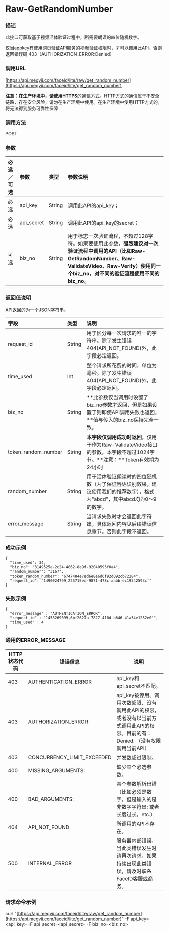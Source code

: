 # Raw-GetRandomNumber

### 描述

此接口可获取基于视频活体验证过程中，所需要朗读的四位随机数字。

仅当appkey有使用网页验证API服务的视频验证权限时，才可以调用此API，否则返回错误码 403（AUTHORIZATION_ERROR:Denied）

### 调用URL

[https://api.megvii.com/faceid/lite/raw/get_random_number](https://api.megvii.com/faceid/lite/get_random_number)

**注意：**在生产环境中，请使用**HTTPS**的通信方式。HTTP方式的通信属于不安全链路，存在安全风险，请勿在生产环境中使用。在生产环境中使用HTTP方式的，将无法得到服务可靠性保障

### 调用方法

POST

### 参数

| 必选／可选 | 参数       | 类型   | 参数说明                                                     |
| :--------- | :--------- | :----- | :----------------------------------------------------------- |
| 必选       | api_key    | String | 调用此API的api_key；                                         |
| 必选       | api_secret | String | 调用此API的api_key的secret；                                 |
| 可选       | biz_no     | String | 用于标志一次验证流程，不超过128字符。如果要使用此参数，**强烈建议对一次验证流程中调用的API（比如Raw-GetRandomNumber、Raw-ValidateVideo、Raw-Verify）使用同一个biz_no，对不同的验证流程使用不同的biz_no**。 |

### 返回值说明

API返回的为一个JSON字符串。

| 字段                | 类型   | 说明                                                         |
| :------------------ | :----- | :----------------------------------------------------------- |
| request_id          | String | 用于区分每一次请求的唯一的字符串。除了发生错误404(API_NOT_FOUND)外，此字段必定返回。 |
| time_used           | Int    | 整个请求所花费的时间，单位为毫秒。除了发生错误404(API_NOT_FOUND)外，此字段必定返回。 |
| biz_no              | String | **此参数仅当调用时设置了biz_no参数才返回，但是如果设置了则即使API调用失败也返回，**值与传入的biz_no保持完全一致。 |
| token_random_number | String | **本字段仅调用成功时返回**，仅用于作为Raw-ValidateVideo接口的参数，本字段不超过1024字节。**注意：**Token有效期为24小时 |
| random_number       | String | 用于活体验证朗读时的四位随机数（为了保证唇语识别效果，建议使用我们的推荐数字），格式为"abcd"，其中abcd均为0～9的数字。 |
| error_message       | String | 当请求失败时才会返回此字符串，具体返回内容见后续错误信息章节。否则此字段不返回。 |

###  

### 成功示例 

```
{
  "time_used": 34,
  "biz_no": "3149525e-2c24-4862-8e9f-92040595f0a4",
  "random_number": "3167",
  "token_random_number": "6747484e7ed6e8e6d6f92d092cb72284",
  "request_id": "1490024799,225715ed-9871-478c-aabb-ec19542593cf"
}
```

 

### 失败示例

```
{
  "error_message" : "AUTHENTICATION_ERROR",
  "request_id" : "1458269099,6bf2627a-7827-410d-b646-41a34e1232e0"",
  "time_used" : 4
}
```

 

 

 

### 通用的ERROR_MESSAGE

| HTTP 状态代码 | 错误信息                     | 说明                                                         |
| ------------- | ---------------------------- | ------------------------------------------------------------ |
| 403           | AUTHENTICATION_ERROR         | api_key和api_secret不匹配。                                  |
| 403           | AUTHORIZATION_ERROR:<reason> | api_key被停用、调用次数超限、没有调用此API的权限，或者没有以当前方式调用此API的权限。目前的<reason>有：Denied. （没有权限调用当前API） |
| 403           | CONCURRENCY_LIMIT_EXCEEDED   | 并发数超过限制。                                             |
| 400           | MISSING_ARGUMENTS: <key>     | 缺少某个必选参数。                                           |
| 400           | BAD_ARGUMENTS:<key>          | 某个参数解析出错（比如必须是数字，但是输入的是非数字字符串; 或者长度过长，etc.） |
| 404           | API_NOT_FOUND                | 所调用的API不存在。                                          |
| 500           | INTERNAL_ERROR               | 服务器内部错误，当此类错误发生时请再次请求，如果持续出现此类错误，请及时联系FaceID客服或商务。 |

 

### 请求命令示例

 

 curl "[https://api.megvii.com/faceid/lite/raw/get_random_number](https://api.megvii.com/faceid/lite/get_random_number)"  -F api_key=<api_key>  -F api_secret=<api_secret>  -F biz_no=<biz_no>